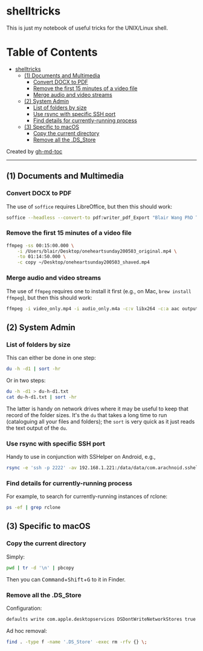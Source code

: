 # shelltricks

This is just my notebook of useful tricks for the UNIX/Linux shell.

Table of Contents
=================

* [shelltricks](#shelltricks)
   * [(1) Documents and Multimedia](#1-documents-and-multimedia)
      * [Convert DOCX to PDF](#convert-docx-to-pdf)
      * [Remove the first 15 minutes of a video file](#remove-the-first-15-minutes-of-a-video-file)
      * [Merge audio and video streams](#merge-audio-and-video-streams)
   * [(2) System Admin](#2-system-admin)
      * [List of folders by size](#list-of-folders-by-size)
      * [Use rsync with specific SSH port](#use-rsync-with-specific-ssh-port)
      * [Find details for currently-running process](#find-details-for-currently-running-process)
   * [(3) Specific to macOS](#3-specific-to-macos)
      * [Copy the current directory](#copy-the-current-directory)
      * [Remove all the .DS_Store](#remove-all-the-ds_store)

Created by [gh-md-toc](https://github.com/ekalinin/github-markdown-toc)

------

## (1) Documents and Multimedia

### Convert DOCX to PDF

The use of `soffice` requires LibreOffice, but then this should work:

```bash
soffice --headless --convert-to pdf:writer_pdf_Export "Blair Wang PhD Thesis rev03.docx"
```

### Remove the first 15 minutes of a video file

```bash
ffmpeg -ss 00:15:00.000 \
	-i /Users/blair/Desktop/oneheartsunday200503_original.mp4 \
	-to 01:14:50.000 \
	-c copy ~/Desktop/oneheartsunday200503_shaved.mp4
```

### Merge audio and video streams

The use of ``ffmpeg`` requires one to install it first (e.g., on Mac, ``brew install ffmpeg``), but then this should work:

```bash
ffmpeg -i video_only.mp4 -i audio_only.m4a -c:v libx264 -c:a aac output_merged.mp4
```

## (2) System Admin

### List of folders by size

This can either be done in one step:

```bash
du -h -d1 | sort -hr
```

Or in two steps:

```bash
du -h -d1 > du-h-d1.txt
cat du-h-d1.txt | sort -hr
```

The latter is handy on network drives where it may be useful to keep that record of the folder sizes. It's the `du` that takes a long time to run (cataloguing all your files and folders); the `sort` is very quick as it just reads the text output of the `du`.

### Use rsync with specific SSH port

Handy to use in conjunction with SSHelper on Android, e.g.,

```bash
rsync -e 'ssh -p 2222' -av 192.168.1.221:/data/data/com.arachnoid.sshelper/files/home/SDCard/DCIM/Camera/ /Users/blair/Desktop/PhotosFromPhone
```

### Find details for currently-running process

For example, to search for currently-running instances of rclone:

```bash
ps -ef | grep rclone
```

## (3) Specific to macOS

### Copy the current directory

Simply:

```bash
pwd | tr -d '\n' | pbcopy
```

Then you can <kbd>Command</kbd>+<kbd>Shift</kbd>+<kbd>G</kbd> to it in Finder.

### Remove all the .DS_Store

Configuration:

```bash
defaults write com.apple.desktopservices DSDontWriteNetworkStores true
```

Ad hoc removal:

```bash
find . -type f -name '.DS_Store' -exec rm -rfv {} \;
```
